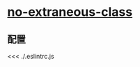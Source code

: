 # [no-extraneous-class](https://typescript-eslint.io/rules/no-extraneous-class)

## 配置

<<< ./.eslintrc.js
